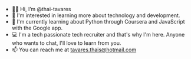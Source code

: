 - 🤟🏼 Hi, I’m @thai-tavares
- 📌 I'm interested in learning more about technology and development.
- 🚀 I'm currently learning about Python through Coursera and JavaScript with the Google app.
- 💻 I'm a tech passionate tech recruiter and that's why I'm here. Anyone who wants to chat, I'll love to learn from you.
- 📫 You can reach me at tavares.thais@hotmail.com

